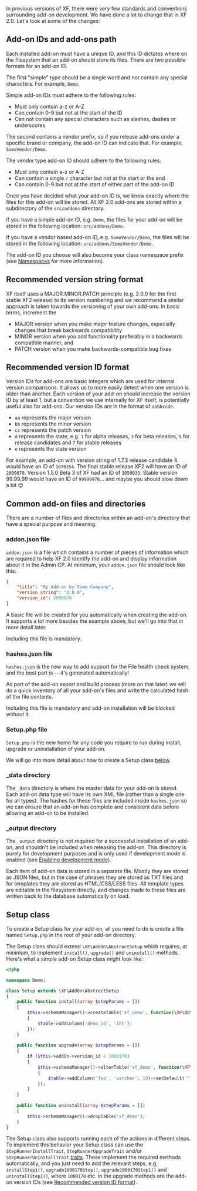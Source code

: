 In previous versions of XF, there were very few standards and conventions surrounding add-on development. We have done 
a lot to change that in XF 2.0. Let's look at some of the changes:

## Add-on IDs and add-ons path

Each installed add-on must have a unique ID, and this ID dictates where on the filesystem that an add-on should store 
its files. There are two possible formats for an add-on ID.

The first "simple" type should be a single word and not contain any special characters. For example, `Demo`.

Simple add-on IDs must adhere to the following rules:

* Must only contain a-z or A-Z
* Can contain 0-9 but not at the start of the ID
* Can not contain any special characters such as slashes, dashes or underscores

The second contains a vendor prefix, so if you release add-ons under a specific brand or company, the add-on ID can 
indicate that. For example, `SomeVendor/Demo`.

The vendor type add-on ID should adhere to the following rules:

* Must only contain a-z or A-Z
* Can contain a single `/` character but not at the start or the end
* Can contain 0-9 but not at the start of either part of the add-on ID

Once you have decided what your add-on ID is, we know exactly where the files for this add-on will be stored. All XF 2.0 add-ons are stored within a subdirectory of the `src/addons` directory. 

If you have a simple add-on ID, e.g. `Demo`, the files for your add-on will be stored in the following location: 
 `src/addons/Demo`.
 
If you have a vendor based add-on ID, e.g. `SomeVendor/Demo`, the files will be stored in the following location: 
`src/addons/SomeVendor/Demo`.

The add-on ID you choose will also become your class namespace prefix (see [Namespaces](/general-concepts/#namespaces) for more information).

## Recommended version string format

XF itself uses a MAJOR.MINOR.PATCH principle (e.g. 2.0.0 for the first stable XF2 release) to its version numbering and we recommend a similar approach is taken towards the versioning of your own add-ons. In basic terms, increment the

* MAJOR version when you make major feature changes, especially changes that break backwards compatibility
* MINOR version when you add functionality preferably in a backwards compatible manner, and
* PATCH version when you make backwards-compatible bug fixes

## Recommended version ID format

Version IDs for add-ons are basic integers which are used for internal version comparisons. It allows us to more easily detect when one version is older than another. Each version of your add-on should increase the version ID by at least 1, but a convention we use internally for XF itself, is potentially useful also for add-ons. Our version IDs are in the format of `aabbccde`.

* `aa` represents the major version
* `bb` represents the minor version
* `cc` represents the patch version
* `d` represents the state, e.g. `1` for alpha releases, `3` for beta releases, `5` for release candidates and `7` for stable releases
* `e` represents the state version

For example, an add-on with version string of 1.7.3 release candidate 4 would have an ID of `1070354`. The final stable release XF2 will have an ID of `2000070`. Version 1.5.0 Beta 3 of XF had an ID of `1050033`. Stable version 99.99.99 would have an ID of `99999970`... and maybe you should slow down a bit 😉

## Common add-on files and directories

There are a number of files and directories within an add-on's directory that have a special purpose and meaning.

### addon.json file

`addon.json` is a file which contains a number of pieces of information which are required to help XF 2.0 identify the 
add-on and display information about it in the Admin CP. At minimum, your `addon.json` file should look like this:

```json
{
    "title": "My Add-on by Some Company",
    "version_string": "2.0.0",
    "version_id": 2000070
}
```

A basic file will be created for you automatically when creating the add-on. It supports a lot more besides the example 
above, but we'll go into that in more detail later.

Including this file is mandatory.

### hashes.json file

`hashes.json` is the new way to add support for the File health check system, and the best part is -- it's generated 
automatically!

As part of the add-on export and build process (more on that later) we will do a quick inventory of all your add-on's 
files and write the calculated hash of the file contents.

Including this file is mandatory and add-on installation will be blocked without it.

### Setup.php file

`Setup.php` is the new home for any code you require to run during install, upgrade or uninstallation of your add-on.

We will go into more detail about how to create a Setup class [below](#setup-class).

### _data directory

The `_data` directory is where the master data for your add-on is stored. Each add-on data type will have its own XML 
file (rather than a single one for all types). The hashes for these files are included inside `hashes.json` so we can 
ensure that an add-on has complete and consistent data before allowing an add-on to be installed.

### _output directory

The `_output` directory is not required for a successful installation of an add-on, and shouldn't be included when releasing the add-on. This directory is purely for development purposes and is only used if development mode is enabled (see [Enabling development mode](/development-tools/#enabling-development-mode)).

Each item of add-on data is stored in a separate file. Mostly they are stored as JSON files, but in the case of phrases they are stored as TXT files and for templates they are stored as HTML/CSS/LESS files. All template types are editable in the filesystem directly, and changes made to these files are written back to the database automatically on load.

## Setup class

To create a Setup class for your add-on, all you need to do is create a file named `Setup.php` in the root of your add-on directory.

The Setup class should extend `\XF\AddOn\AbstractSetup` which requires, at minimum, to implement `install()`, `upgrade()` and `uninstall()` methods. Here's what a simple add-on Setup class might look like:

```php
<?php

namespace Demo;

class Setup extends \XF\AddOn\AbstractSetup
{
	public function install(array $stepParams = [])
	{
		$this->schemaManager()->createTable('xf_demo', function(\XF\Db\Schema\Create $table)
		{
			$table->addColumn('demo_id', 'int');
		});
	}
	
	public function upgrade(array $stepParams = [])
	{
		if ($this->addOn->version_id < 1000170)
		{
			$this->schemaManager()->alterTable('xf_demo', function(\XF\Db\Schema\Alter $table)
			{
				$table->addColumn('foo', 'varchar', 10)->setDefault('');
			});
		}
	}
	
	public function uninstall(array $stepParams = [])
	{
		$this->schemaManager()->dropTable('xf_demo');
	}
}
```

The Setup class also supports running each of the actions in different steps. To implement this behavior your Setup class can use the `StepRunnerInstallTrait`, `StepRunnerUpgradeTrait` and/or `StepRunnerUninstallTrait` [traits](http://php.net/manual/en/language.oop5.traits.php). These implement the required methods automatically, and you just need to add the relevant steps, e.g. `installStep1()`, `upgrade1000170Step()`, `upgrade1000170Step1()` and `uninstallStep1()`, where `1000170` etc. in the upgrade methods are the add-on version IDs (see [Recommended version ID format](#recommended-version-id-format)).